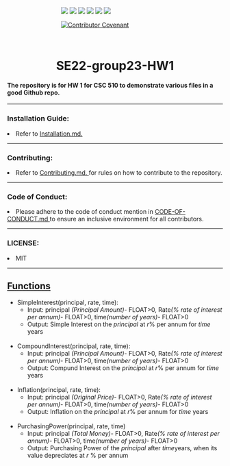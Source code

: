<div style="width: 50%; margin: 0 auto;">

<img src="https://img.shields.io/github/languages/code-size/VSangarya/SE22-group23-HW1">

<img src="https://img.shields.io/github/downloads/VSangarya/SE22-group23-HW1/total">

<img src="https://img.shields.io/github/license/VSangarya/SE22-group23-HW1">

<img src="https://img.shields.io/github/commit-activity/m/VSangarya/SE22-group23-HW1?style=flat-square">


<img src="https://img.shields.io/github/forks/VSangarya/SE22-group23-HW1?style=social">

<img src="https://github.com/VSangarya/SE22-group23-HW1/actions/workflows/build.yml/badge.svg">

[![Contributor Covenant](https://img.shields.io/badge/Contributor%20Covenant-2.1-4baaaa.svg)](code_of_conduct.md)

<br>



</div>
<h1 align="center">SE22-group23-HW1</h2>
<p>

#### The repository is for HW 1 for CSC 510 to demonstrate various files in a good Github repo. 

<hr>
</p>

### Installation Guide:

<li> Refer to <a href="INSTALLATION.md"> Installation.md. </a>
</p>
<hr>

### Contributing:
<li> Refer to <a href="CONTRIBUTING.md"> Contributing.md. </a> for rules on how to contribute to the repository.

<hr>

### Code of Conduct:

<li> Please adhere to the code of conduct mention in <a href="CODE-OF-CONDUCT.md"> CODE-OF-CONDUCT.md </a> to ensure an inclusive environment for all contributors.

<hr>

### LICENSE:

<li> MIT

<hr>

## <u>Functions</u>

<ul>

<li>SimpleInterest(principal, rate, time): 
    <ul>
    <li> Input: principal <i>(Principal Amount)</i>- FLOAT>0, Rate<i>(% rate of interest per annum)</i>- FLOAT>0, time<i>(number of years)</i>- FLOAT>0
    <li> Output: Simple Interest on the <i>principal</i> at <i>r</i>% per annum for <i>time</i> years
    </ul>
<br>
<li>CompoundInterest(principal, rate, time):
<ul>
    <li> Input: principal <i>(Principal Amount)</i>- FLOAT>0, Rate<i>(% rate of interest per annum)</i>- FLOAT>0, time<i>(number of years)</i>- FLOAT>0
    <li> Output: Compund Interest on the <i>principal</i> at <i>r</i>% per annum for <i>time</i> years
    </ul>
<br>
<li>Inflation(principal, rate, time):
<ul>
<li> Input: principal <i>(Original Price)</i>- FLOAT>0, Rate<i>(% rate of interest per annum)</i>- FLOAT>0, time<i>(number of years)</i>- FLOAT>0
    <li> Output: Inflation on the <i>principal</i> at <i>r</i>% per annum for <i>time</i> years
</ul>
<br>
<li>PurchasingPower(principal, rate, time)
<ul>
<li> Input: principal <i>(Total Money)</i>- FLOAT>0, Rate<i>(% rate of interest per annum)</i>- FLOAT>0, time<i>(number of years)</i>- FLOAT>0
    <li> Output: Purchasing Power of the <i>principal</i> after <i>time</i>years, when its value depreciates at <i>r</i> % per annum
</ul>


